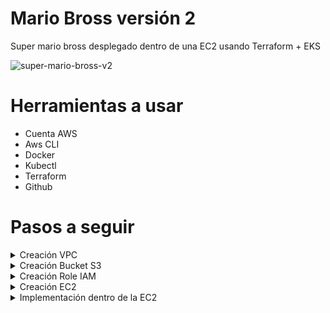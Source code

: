# Mario Bross versión 2

Super mario bross desplegado dentro de una EC2 usando Terraform + EKS


![super-mario-bross-v2](https://github.com/leorjs/mario-bross-v2/assets/119978221/03698b19-8472-48dd-8e0e-e9b1ee9a25e9)

# Herramientas a usar

  + Cuenta AWS
  + Aws CLI
  + Docker
  + Kubectl
  + Terraform
  + Github

# Pasos a seguir
<details>
<summary>Creación VPC</summary>
   
    - EN CONSTRUCCIÖN

</details>

<details>
<summary>Creación Bucket S3</summary>

    - EN CONSTRUCCIÖN
</details>

<details>
<summary>Creación Role IAM</summary>
  
    - EN CONSTRUCCIÖN
</details>
<details>
<summary>Creación EC2</summary>
  
    - Launch Instances
      
      + EN CONSTRUCCIÖN
        
    - update OS
      + sudo apt update -y
        
    - Instalación de aws cli
      + curl "https://awscli.amazonaws.com/awscli-exe-linux-x86_64.zip" -o "awscliv2.zip"
      + sudo apt-get install unzip -y
      + unzip awscliv2.zip
      + sudo ./aws/install
      + aws --version  --> verificación
        
    - Instalación de docker
      + apt install docker.io
      + usermod -aG docker $USER
      + newgrp docker
        
    - Instalación de kubectl
      + curl -LO https://dl.k8s.io/release/$(curl -L -s https://dl.k8s.io/release/stable.txt)/bin/linux/amd64/kubectl
      + sudo install -o root -g root -m 0755 kubectl /usr/local/bin/kubectl
      + kubectl version --client --> Verificación
        
    - Instalación de Terraform
      + sudo apt install wget -y
      + wget -O- https://apt.releases.hashicorp.com/gpg | sudo gpg --dearmor -o /usr/share/keyrings/hashicorp-archive-keyring.gpg
      + echo "deb [signed-by=/usr/share/keyrings/hashicorp-archive-keyring.gpg] https://apt.releases.hashicorp.com $(lsb_release -cs) main" | sudo tee /etc/apt/sources.list.d/hashicorp.list
      + sudo apt update && sudo apt install terraform -y
</details>
<details>
<summary>Implementación dentro de la EC2</summary>
  
    - Attach IAM role en la EC2 creado
      + EN CONSTRUCCIÖN
      
    - Clonar git
      + mkdir super_mario
      + cd super_mario
      + git clone https://github.com/Aakibgithuber/Deployment-of-super-Mario-on-Kubernetes-using-terraform.git
      + cd Deployment-of-super-Mario-on-Kubernetes-using-terraform/
      + cd EKS-TF
      + Editar el archivo backend.tf file by → vim backend.tf
        - Se debe agregar el nombre del bucket antes creado
          
    - Ejecución del terraform para crear el EKS
      + terraform init
      + terraform validate
      + terraform plan
      + terraform apply --auto-approve
        
    - Updatear la configuración de EKS para conectarse al cluster
      + aws eks update-kubeconfig --name EKS_CLOUD --region us-east-1
        
    - Creación del deployment y service del mario-bross
      + kubectl apply -f deployment.yaml
      + kubectl apply -f service.yaml
        
    - Verificación de los PODs
      + kubectl get all
        
    - Buscar el LoadBalancer Ingress para acceder al juego
      + kubectl describe service mario-service
        
    - Destruir toda la infraestructura
      + kubectl delete service mario-service
      + kubectl delete deployment mario-deployment
      + cd EKS-TF --> terraform destroy --auto-approve
</details>
